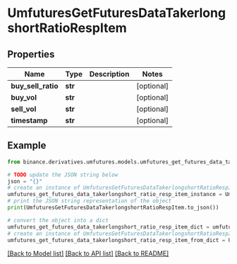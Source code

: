 # UmfuturesGetFuturesDataTakerlongshortRatioRespItem


## Properties

Name | Type | Description | Notes
------------ | ------------- | ------------- | -------------
**buy_sell_ratio** | **str** |  | [optional] 
**buy_vol** | **str** |  | [optional] 
**sell_vol** | **str** |  | [optional] 
**timestamp** | **str** |  | [optional] 

## Example

```python
from binance.derivatives.umfutures.models.umfutures_get_futures_data_takerlongshort_ratio_resp_item import UmfuturesGetFuturesDataTakerlongshortRatioRespItem

# TODO update the JSON string below
json = "{}"
# create an instance of UmfuturesGetFuturesDataTakerlongshortRatioRespItem from a JSON string
umfutures_get_futures_data_takerlongshort_ratio_resp_item_instance = UmfuturesGetFuturesDataTakerlongshortRatioRespItem.from_json(json)
# print the JSON string representation of the object
print(UmfuturesGetFuturesDataTakerlongshortRatioRespItem.to_json())

# convert the object into a dict
umfutures_get_futures_data_takerlongshort_ratio_resp_item_dict = umfutures_get_futures_data_takerlongshort_ratio_resp_item_instance.to_dict()
# create an instance of UmfuturesGetFuturesDataTakerlongshortRatioRespItem from a dict
umfutures_get_futures_data_takerlongshort_ratio_resp_item_from_dict = UmfuturesGetFuturesDataTakerlongshortRatioRespItem.from_dict(umfutures_get_futures_data_takerlongshort_ratio_resp_item_dict)
```
[[Back to Model list]](../README.md#documentation-for-models) [[Back to API list]](../README.md#documentation-for-api-endpoints) [[Back to README]](../README.md)


